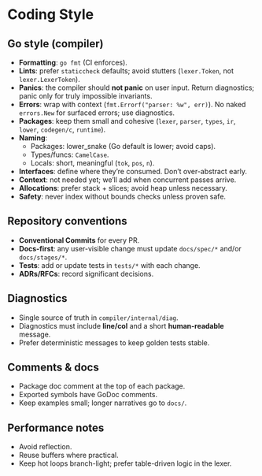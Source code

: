 # Coding Style

## Go style (compiler)
- **Formatting**: `go fmt` (CI enforces).
- **Lints**: prefer `staticcheck` defaults; avoid stutters (`lexer.Token`, not `lexer.LexerToken`).
- **Panics**: the compiler should **not panic** on user input. Return diagnostics; panic only for truly impossible invariants.
- **Errors**: wrap with context (`fmt.Errorf("parser: %w", err)`). No naked `errors.New` for surfaced errors; use diagnostics.
- **Packages**: keep them small and cohesive (`lexer`, `parser`, `types`, `ir`, `lower`, `codegen/c`, `runtime`).
- **Naming**:
  - Packages: lower_snake (Go default is lower; avoid caps).
  - Types/funcs: `CamelCase`.
  - Locals: short, meaningful (`tok`, `pos`, `n`).
- **Interfaces**: define where they’re consumed. Don’t over-abstract early.
- **Context**: not needed yet; we’ll add when concurrent passes arrive.
- **Allocations**: prefer stack + slices; avoid heap unless necessary.
- **Safety**: never index without bounds checks unless proven safe.

## Repository conventions
- **Conventional Commits** for every PR.
- **Docs-first**: any user-visible change must update `docs/spec/*` and/or `docs/stages/*`.
- **Tests**: add or update tests in `tests/*` with each change.
- **ADRs/RFCs**: record significant decisions.

## Diagnostics
- Single source of truth in `compiler/internal/diag`.
- Diagnostics must include **line/col** and a short **human-readable** message.
- Prefer deterministic messages to keep golden tests stable.

## Comments & docs
- Package doc comment at the top of each package.
- Exported symbols have GoDoc comments.
- Keep examples small; longer narratives go to `docs/`.

## Performance notes
- Avoid reflection.
- Reuse buffers where practical.
- Keep hot loops branch-light; prefer table-driven logic in the lexer.
